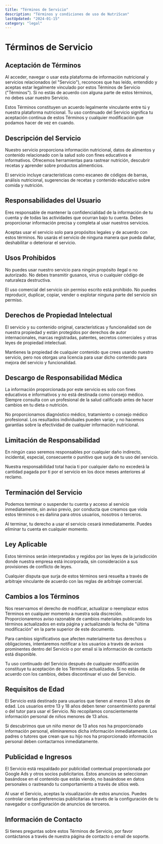 ```yaml
---
title: "Términos de Servicio"
description: "Términos y condiciones de uso de NutriScan"
lastUpdated: "2024-01-15"
category: "legal"
---
```


# Términos de Servicio

## Aceptación de Términos

Al acceder, navegar o usar esta plataforma de información nutricional y servicios relacionados (el "Servicio"), reconoces que has leído, entendido y aceptas estar legalmente vinculado por estos Términos de Servicio ("Términos"). Si no estás de acuerdo con alguna parte de estos términos, no debes usar nuestro Servicio.

Estos Términos constituyen un acuerdo legalmente vinculante entre tú y nuestra plataforma nutricional. Tu uso continuado del Servicio significa tu aceptación continua de estos Términos y cualquier modificación que podamos hacer de vez en cuando.

## Descripción del Servicio

Nuestro servicio proporciona información nutricional, datos de alimentos y contenido relacionado con la salud solo con fines educativos e informativos. Ofrecemos herramientas para rastrear nutrición, descubrir recetas y aprender sobre productos alimenticios.

El servicio incluye características como escaneo de códigos de barras, análisis nutricional, sugerencias de recetas y contenido educativo sobre comida y nutrición.

## Responsabilidades del Usuario

Eres responsable de mantener la confidencialidad de la información de tu cuenta y de todas las actividades que ocurran bajo tu cuenta. Debes proporcionar información precisa y completa al usar nuestros servicios.

Aceptas usar el servicio solo para propósitos legales y de acuerdo con estos términos. No usarás el servicio de ninguna manera que pueda dañar, deshabilitar o deteriorar el servicio.

## Usos Prohibidos

No puedes usar nuestro servicio para ningún propósito ilegal o no autorizado. No debes transmitir gusanos, virus o cualquier código de naturaleza destructiva.

El uso comercial del servicio sin permiso escrito está prohibido. No puedes reproducir, duplicar, copiar, vender o explotar ninguna parte del servicio sin permiso.

## Derechos de Propiedad Intelectual

El servicio y su contenido original, características y funcionalidad son de nuestra propiedad y están protegidos por derechos de autor internacionales, marcas registradas, patentes, secretos comerciales y otras leyes de propiedad intelectual.

Mantienes la propiedad de cualquier contenido que crees usando nuestro servicio, pero nos otorgas una licencia para usar dicho contenido para mejora del servicio y funcionalidad.

## Descargo de Responsabilidad Médica

La información proporcionada por este servicio es solo con fines educativos e informativos y no está destinada como consejo médico. Siempre consulta con un profesional de la salud calificado antes de hacer cambios en tu dieta o nutrición.

No proporcionamos diagnóstico médico, tratamiento o consejo médico profesional. Los resultados individuales pueden variar, y no hacemos garantías sobre la efectividad de cualquier información nutricional.

## Limitación de Responsabilidad

En ningún caso seremos responsables por cualquier daño indirecto, incidental, especial, consecuente o punitivo que surja de tu uso del servicio.

Nuestra responsabilidad total hacia ti por cualquier daño no excederá la cantidad pagada por ti por el servicio en los doce meses anteriores al reclamo.

## Terminación del Servicio

Podemos terminar o suspender tu cuenta y acceso al servicio inmediatamente, sin aviso previo, por conducta que creamos que viola estos términos o es dañina para otros usuarios, nosotros o terceros.

Al terminar, tu derecho a usar el servicio cesará inmediatamente. Puedes eliminar tu cuenta en cualquier momento.

## Ley Aplicable

Estos términos serán interpretados y regidos por las leyes de la jurisdicción donde nuestra empresa está incorporada, sin consideración a sus provisiones de conflicto de leyes.

Cualquier disputa que surja de estos términos será resuelta a través de arbitraje vinculante de acuerdo con las reglas de arbitraje comercial.

## Cambios a los Términos

Nos reservamos el derecho de modificar, actualizar o reemplazar estos Términos en cualquier momento a nuestra sola discreción. Proporcionaremos aviso razonable de cambios materiales publicando los términos actualizados en esta página y actualizando la fecha de "última modificación" en la parte superior de este documento.

Para cambios significativos que afecten materialmente tus derechos u obligaciones, intentaremos notificar a los usuarios a través de avisos prominentes dentro del Servicio o por email si la información de contacto está disponible.

Tu uso continuado del Servicio después de cualquier modificación constituye tu aceptación de los Términos actualizados. Si no estás de acuerdo con los cambios, debes discontinuar el uso del Servicio.

## Requisitos de Edad

El Servicio está destinado para usuarios que tienen al menos 13 años de edad. Los usuarios entre 13 y 18 años deben tener consentimiento parental o del tutor para usar el Servicio. No recopilamos conscientemente información personal de niños menores de 13 años.

Si descubrimos que un niño menor de 13 años nos ha proporcionado información personal, eliminaremos dicha información inmediatamente. Los padres o tutores que crean que su hijo nos ha proporcionado información personal deben contactarnos inmediatamente.

## Publicidad e Ingresos

El Servicio está respaldado por publicidad contextual proporcionada por Google Ads y otros socios publicitarios. Estos anuncios se seleccionan basándose en el contenido que estás viendo, no basándose en datos personales o rastreando tu comportamiento a través de sitios web.

Al usar el Servicio, aceptas la visualización de estos anuncios. Puedes controlar ciertas preferencias publicitarias a través de la configuración de tu navegador o configuración de anuncios de terceros.

## Información de Contacto

Si tienes preguntas sobre estos Términos de Servicio, por favor contáctanos a través de nuestra página de contacto o email de soporte.